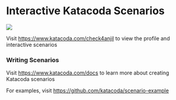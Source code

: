 # Interactive Katacoda Scenarios

[![](http://shields.katacoda.com/katacoda/check4anjil/count.svg)](https://www.katacoda.com/check4anjil "Get your profile on Katacoda.com")

Visit https://www.katacoda.com/check4anjil to view the profile and interactive scenarios

### Writing Scenarios
Visit https://www.katacoda.com/docs to learn more about creating Katacoda scenarios

For examples, visit https://github.com/katacoda/scenario-example
